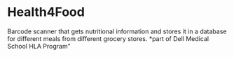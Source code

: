 # Health4Food
Barcode scanner that gets nutritional information and stores it in a database for different meals from different grocery stores. *part of Dell Medical School HLA Program"



